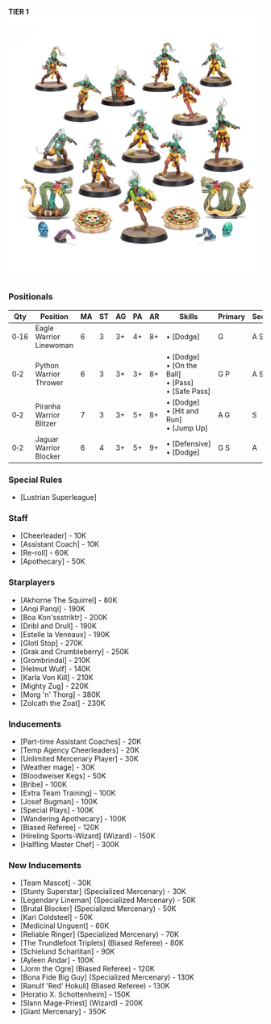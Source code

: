 ﻿**TIER 1**
![](../media/teams/BBAmazonTeamLead.jpg)

### Positionals

| Qty  | Position                | MA | ST | AG | PA  | AR | Skills                                 | Primary | Secondary | Cost |
| ---- | ----------------------- | - | - | -- | -- | -- | -------------------------------------- | ------- | --------- | ---- |
| 0‑16 | Eagle Warrior Linewoman | 6 | 3 | 3+ | 4+ | 8+ | • [Dodge]                                | G       | A S      | 50K  |
| 0‑2  | Python Warrior Thrower  | 6 | 3 | 3+ | 3+ | 8+ | • [Dodge]<br />• [On the Ball]<br />• [Pass]<br />• [Safe Pass] | G P    | A S      | 80K  |
| 0‑2  | Piranha Warrior Blitzer | 7 | 3 | 3+ | 5+ | 8+ | • [Dodge]<br /> • [Hit and Run]<br />• [Jump Up]             | A G     | S         | <span style="color: darkmagenta">90K</span>  |
| 0‑2  | Jaguar Warrior Blocker  | 6 | 4 | 3+ | 5+ | 9+ | • [Defensive]<br /> • [Dodge]               | G S      | A         | <span style="color: darkmagenta">110K</span> |

### Special Rules

* [Lustrian Superleague]

### Staff

* [Cheerleader] - 10K
* [Assistant Coach] - 10K
* [Re-roll] - 60K
* [Apothecary] - 50K

### Starplayers

* [Akhorne The Squirrel] - 80K
* [Anqi Panqi] - 190K
* [Boa Kon'ssstriktr] - 200K
* [Dribl and Drull] - 190K
* [Estelle la Veneaux] - 190K
* [Glotl Stop] - 270K
* [Grak and Crumbleberry] - 250K
* [Grombrindal] - 210K
* [Helmut Wulf] - 140K
* [Karla Von Kill] - 210K
* [Mighty Zug] - 220K
* [Morg 'n' Thorg] - 380K
* [Zolcath the Zoat] - 230K

### Inducements

* [Part-time Assistant Coaches] - 20K
* [Temp Agency Cheerleaders] - 20K
* [Unlimited Mercenary Player] - 30K
* [Weather mage] - 30K
* [Bloodweiser Kegs] - 50K
* [Bribe] - 100K
* [Extra Team Training] - 100K
* [Josef Bugman] - 100K
* [Special Plays] - 100K
* [Wandering Apothecary] - 100K
* [Biased Referee] - 120K
* [Hireling Sports-Wizard] (Wizard) - 150K
* [Halfling Master Chef] - 300K

### New Inducements

* [Team Mascot] - 30K
* [Stunty Superstar] (Specialized Mercenary) - 30K
* [Legendary Lineman] (Specialized Mercenary) - 50K
* [Brutal Blocker] (Specialized Mercenary) - 50K
* [Kari Coldsteel] - 50K
* [Medicinal Unguent] - 60K
* [Reliable Ringer] (Specialized Mercenary) - 70K
* [The Trundlefoot Triplets] (Biased Referee) - 80K
* [Schielund Scharlitan] - 90K
* [Ayleen Andar] - 100K
* [Jorm the Ogre] (Biased Referee) - 120K
* [Bona Fide Big Guy] (Specialized Mercenary) - 130K
* [Ranulf 'Red' Hokuli] (Biased Referee) - 130K
* [Horatio X. Schottenheim] - 150K
* [Slann Mage-Priest] (Wizard) - 200K
* [Giant Mercenary] - 350K
